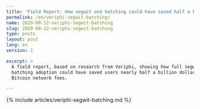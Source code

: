 ```yaml
---
title: 'Field Report: How segwit and batching could have saved half a billion dollars in fees'
permalink: /en/veriphi-segwit-batching/
name: 2020-08-12-veriphi-segwit-batching
slug: 2020-08-12-veriphi-segwit-batching
type: posts
layout: post
lang: en
version: 1

excerpt: >
  A field report, based on research from Veriphi, showing how full segwit and
  batching adoption could have saved users nearly half a billion dollars in
  Bitcoin network fees.

---
```

{% include articles/veriphi-segwit-batching.md %}
